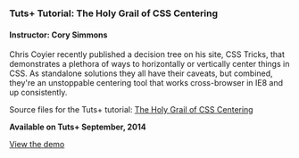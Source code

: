 ### Tuts+ Tutorial: The Holy Grail of CSS Centering
#### Instructor: Cory Simmons

Chris Coyier recently published a decision tree on his site, CSS Tricks, that demonstrates a plethora of ways to horizontally or vertically center things in CSS. As standalone solutions they all have their caveats, but combined, they're an unstoppable centering tool that works cross-browser in IE8 and up consistently.

Source files for the Tuts+ tutorial: [The Holy Grail of CSS Centering](https://webdesign.tutsplus.com/tutorials/the-holy-grail-of-css-centering--cms-22114)

**Available on Tuts+ September, 2014**

[View the demo](http://tutsplus.github.io/the-holy-grail-of-css-centering/)
